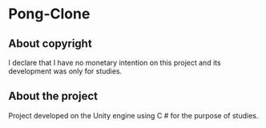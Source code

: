 # Pong-Clone

## About copyright

I declare that I have no monetary intention on this project and its development was only for studies.

## About the project

Project developed on the Unity engine using C # for the purpose of studies. 
